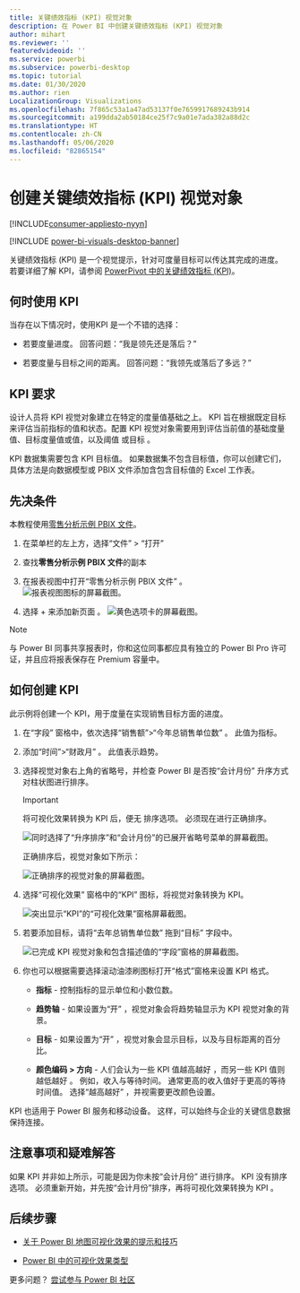 ```yaml
---
title: 关键绩效指标 (KPI) 视觉对象
description: 在 Power BI 中创建关键绩效指标 (KPI) 视觉对象
author: mihart
ms.reviewer: ''
featuredvideoid: ''
ms.service: powerbi
ms.subservice: powerbi-desktop
ms.topic: tutorial
ms.date: 01/30/2020
ms.author: rien
LocalizationGroup: Visualizations
ms.openlocfilehash: 7f865c53a1a47ad53137f0e7659917689243b914
ms.sourcegitcommit: a199dda2ab50184ce25f7c9a01e7ada382a88d2c
ms.translationtype: HT
ms.contentlocale: zh-CN
ms.lasthandoff: 05/06/2020
ms.locfileid: "82865154"
---
```

# <a name="create-key-performance-indicator-kpi-visualizations"></a>创建关键绩效指标 (KPI) 视觉对象

[!INCLUDE[consumer-appliesto-nyyn](../includes/consumer-appliesto-nyyn.md)]

[!INCLUDE [power-bi-visuals-desktop-banner](../includes/power-bi-visuals-desktop-banner.md)]

关键绩效指标 (KPI) 是一个视觉提示，针对可度量目标可以传达其完成的进度。 若要详细了解 KPI，请参阅 [PowerPivot 中的关键绩效指标 (KPI)](/previous-versions/sql/sql-server-2012/hh272050(v=sql.110))。


## <a name="when-to-use-a-kpi"></a>何时使用 KPI

当存在以下情况时，使用KPI 是一个不错的选择：

* 若要度量进度。 回答问题：“我是领先还是落后？”

* 若要度量与目标之间的距离。 回答问题：“我领先或落后了多远？”

## <a name="kpi-requirements"></a>KPI 要求

设计人员将 KPI 视觉对象建立在特定的度量值基础之上。 KPI 旨在根据既定目标来评估当前指标的值和状态。配置 KPI 视觉对象需要用到评估当前值的基础度量值、目标度量值或值，以及阈值  或目标  。

KPI 数据集需要包含 KPI 目标值。 如果数据集不包含目标值，你可以创建它们，具体方法是向数据模型或 PBIX 文件添加含包含目标值的 Excel 工作表。

## <a name="prerequisites"></a>先决条件

本教程使用[零售分析示例 PBIX 文件](https://download.microsoft.com/download/9/6/D/96DDC2FF-2568-491D-AAFA-AFDD6F763AE3/Retail%20Analysis%20Sample%20PBIX.pbix)。

1. 在菜单栏的左上方，选择“文件” > “打开”  

1. 查找**零售分析示例 PBIX 文件**的副本

1. 在报表视图中打开“零售分析示例 PBIX 文件”  。 ![报表视图图标的屏幕截图。](media/power-bi-visualization-kpi/power-bi-report-view.png)

1. 选择 + 来添加新页面  。 ![黄色选项卡的屏幕截图。](media/power-bi-visualization-kpi/power-bi-yellow-tab.png)

> [!NOTE]
> 与 Power BI 同事共享报表时，你和这位同事都应具有独立的 Power BI Pro 许可证，并且应将报表保存在 Premium 容量中。    

## <a name="how-to-create-a-kpi"></a>如何创建 KPI

此示例将创建一个 KPI，用于度量在实现销售目标方面的进度。

1. 在“字段”  窗格中，依次选择“销售额”>“今年总销售单位数”  。  此值为指标。

1. 添加“时间”>“财政月”  。  此值表示趋势。

1. 选择视觉对象右上角的省略号，并检查 Power BI 是否按“会计月份”  升序方式对柱状图进行排序。

    > [!IMPORTANT]
    > 将可视化效果转换为 KPI 后，便无  排序选项。 必须现在进行正确排序。

    ![同时选择了“升序排序”和“会计月份”的已展开省略号菜单的屏幕截图。](media/power-bi-visualization-kpi/power-bi-ascending-by-fiscal-month.png)

    正确排序后，视觉对象如下所示：

    ![正确排序的视觉对象的屏幕截图。](media/power-bi-visualization-kpi/power-bi-chart.png)

1. 选择“可视化效果”  窗格中的“KPI”  图标，将视觉对象转换为 KPI。

    ![突出显示“KPI”的“可视化效果”窗格屏幕截图。](media/power-bi-visualization-kpi/power-bi-kpi-template.png)

1. 若要添加目标，请将“去年总销售单位数”  拖到“目标”  字段中。

    ![已完成 KPI 视觉对象和包含描述值的“字段”窗格的屏幕截图。](media/power-bi-visualization-kpi/power-bi-kpi-done.png)

1. 你也可以根据需要选择滚动油漆刷图标打开“格式”窗格来设置 KPI 格式。

    * **指标** - 控制指标的显示单位和小数位数。

    * **趋势轴** - 如果设置为“开”  ，视觉对象会将趋势轴显示为 KPI 视觉对象的背景。  

    * **目标** - 如果设置为“开”  ，视觉对象会显示目标，以及与目标距离的百分比。

    * **颜色编码 > 方向** - 人们会认为一些 KPI 值越高越好  ，而另一些 KPI 值则越低越好  。 例如，收入与等待时间。 通常更高的收入值好于更高的等待时间值。 选择“越高越好”  ，并视需要更改颜色设置。

KPI 也适用于 Power BI 服务和移动设备。 这样，可以始终与企业的关键信息数据保持连接。

## <a name="considerations-and-troubleshooting"></a>注意事项和疑难解答

如果 KPI 并非如上所示，可能是因为你未按“会计月份”  进行排序。 KPI 没有排序选项。 必须重新开始，并先按“会计月份”排序，再将可视化效果转换为 KPI   。

## <a name="next-steps"></a>后续步骤

* [关于 Power BI 地图可视化效果的提示和技巧](power-bi-map-tips-and-tricks.md)

* [Power BI 中的可视化效果类型](power-bi-visualization-types-for-reports-and-q-and-a.md)

更多问题？ [尝试参与 Power BI 社区](https://community.powerbi.com/)
